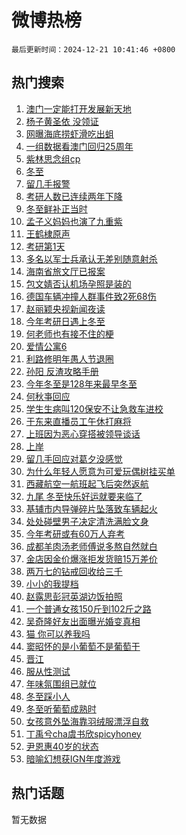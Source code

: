 # 微博热榜

`最后更新时间：2024-12-21 10:41:46 +0800`

## 热门搜索

1. [澳门一定能打开发展新天地](https://m.weibo.cn/search?containerid=100103type%3D1%26t%3D10%26q%3D%23%E6%BE%B3%E9%97%A8%E4%B8%80%E5%AE%9A%E8%83%BD%E6%89%93%E5%BC%80%E5%8F%91%E5%B1%95%E6%96%B0%E5%A4%A9%E5%9C%B0%23&stream_entry_id=51&isnewpage=1&extparam=seat%3D1%26c_type%3D51%26pos%3D0%26stream_entry_id%3D51%26dgr%3D0%26filter_type%3Drealtimehot%26q%3D%2523%25E6%25BE%25B3%25E9%2597%25A8%25E4%25B8%2580%25E5%25AE%259A%25E8%2583%25BD%25E6%2589%2593%25E5%25BC%2580%25E5%258F%2591%25E5%25B1%2595%25E6%2596%25B0%25E5%25A4%25A9%25E5%259C%25B0%2523%26cate%3D10103%26display_time%3D1734748905%26pre_seqid%3D17347489056540130743038)
1. [杨子黄圣依 没领证](https://m.weibo.cn/search?containerid=100103type%3D1%26t%3D10%26q%3D%E6%9D%A8%E5%AD%90%E9%BB%84%E5%9C%A3%E4%BE%9D+%E6%B2%A1%E9%A2%86%E8%AF%81&stream_entry_id=31&isnewpage=1&extparam=seat%3D1%26realpos%3D1%26pos%3D0%26c_type%3D31%26band_rank%3D1%26lcate%3D5001%26cate%3D5001%26q%3D%25E6%259D%25A8%25E5%25AD%2590%25E9%25BB%2584%25E5%259C%25A3%25E4%25BE%259D%2520%25E6%25B2%25A1%25E9%25A2%2586%25E8%25AF%2581%26stream_entry_id%3D31%26dgr%3D0%26filter_type%3Drealtimehot%26flag%3D1%26display_time%3D1734748905%26pre_seqid%3D17347489056540130743038)
1. [网曝海底捞虾滑吃出蛆](https://m.weibo.cn/search?containerid=100103type%3D1%26t%3D10%26q%3D%23%E7%BD%91%E6%9B%9D%E6%B5%B7%E5%BA%95%E6%8D%9E%E8%99%BE%E6%BB%91%E5%90%83%E5%87%BA%E8%9B%86%23&stream_entry_id=31&isnewpage=1&extparam=seat%3D1%26realpos%3D2%26pos%3D1%26c_type%3D31%26band_rank%3D2%26lcate%3D5001%26cate%3D5001%26q%3D%2523%25E7%25BD%2591%25E6%259B%259D%25E6%25B5%25B7%25E5%25BA%2595%25E6%258D%259E%25E8%2599%25BE%25E6%25BB%2591%25E5%2590%2583%25E5%2587%25BA%25E8%259B%2586%2523%26stream_entry_id%3D31%26dgr%3D0%26filter_type%3Drealtimehot%26flag%3D0%26display_time%3D1734748905%26pre_seqid%3D17347489056540130743038)
1. [一组数据看澳门回归25周年](https://m.weibo.cn/search?containerid=100103type%3D1%26t%3D10%26q%3D%23%E4%B8%80%E7%BB%84%E6%95%B0%E6%8D%AE%E7%9C%8B%E6%BE%B3%E9%97%A8%E5%9B%9E%E5%BD%9225%E5%91%A8%E5%B9%B4%23&stream_entry_id=31&isnewpage=1&extparam=seat%3D1%26realpos%3D3%26pos%3D2%26c_type%3D31%26band_rank%3D3%26lcate%3D5001%26cate%3D5001%26q%3D%2523%25E4%25B8%2580%25E7%25BB%2584%25E6%2595%25B0%25E6%258D%25AE%25E7%259C%258B%25E6%25BE%25B3%25E9%2597%25A8%25E5%259B%259E%25E5%25BD%259225%25E5%2591%25A8%25E5%25B9%25B4%2523%26stream_entry_id%3D31%26dgr%3D0%26filter_type%3Drealtimehot%26flag%3D0%26display_time%3D1734748905%26pre_seqid%3D17347489056540130743038)
1. [紫林思念组cp](https://m.weibo.cn/search?containerid=100103type%3D1%26t%3D10%26q%3D%23%E7%B4%AB%E6%9E%97%E6%80%9D%E5%BF%B5%E7%BB%84cp%23&stream_entry_id=31&isnewpage=1&extparam=seat%3D1%26pos%3D3%26c_type%3D31%26band_rank%3D4%26lcate%3D5001%26cate%3D5001%26is_ad_pos%3D1%26q%3D%2523%25E7%25B4%25AB%25E6%259E%2597%25E6%2580%259D%25E5%25BF%25B5%25E7%25BB%2584cp%2523%26stream_entry_id%3D31%26dgr%3D0%26adid%3D269405%26topic_ad%3D1%26filter_type%3Drealtimehot%26display_time%3D1734748905%26pre_seqid%3D17347489056540130743038)
1. [冬至](https://m.weibo.cn/search?containerid=100103type%3D1%26t%3D10%26q%3D%E5%86%AC%E8%87%B3&stream_entry_id=31&isnewpage=1&extparam=seat%3D1%26realpos%3D4%26pos%3D4%26c_type%3D31%26band_rank%3D4%26lcate%3D5001%26cate%3D5001%26q%3D%25E5%2586%25AC%25E8%2587%25B3%26stream_entry_id%3D31%26dgr%3D0%26filter_type%3Drealtimehot%26flag%3D0%26display_time%3D1734748905%26pre_seqid%3D17347489056540130743038)
1. [留几手报警](https://m.weibo.cn/search?containerid=100103type%3D1%26t%3D10%26q%3D%23%E7%95%99%E5%87%A0%E6%89%8B%E6%8A%A5%E8%AD%A6%23&stream_entry_id=31&isnewpage=1&extparam=seat%3D1%26realpos%3D5%26pos%3D5%26c_type%3D31%26band_rank%3D5%26lcate%3D5001%26cate%3D5001%26q%3D%2523%25E7%2595%2599%25E5%2587%25A0%25E6%2589%258B%25E6%258A%25A5%25E8%25AD%25A6%2523%26stream_entry_id%3D31%26dgr%3D0%26filter_type%3Drealtimehot%26flag%3D2%26display_time%3D1734748905%26pre_seqid%3D17347489056540130743038)
1. [考研人数已连续两年下降](https://m.weibo.cn/search?containerid=100103type%3D1%26t%3D10%26q%3D%23%E8%80%83%E7%A0%94%E4%BA%BA%E6%95%B0%E5%B7%B2%E8%BF%9E%E7%BB%AD%E4%B8%A4%E5%B9%B4%E4%B8%8B%E9%99%8D%23&stream_entry_id=31&isnewpage=1&extparam=seat%3D1%26realpos%3D6%26pos%3D6%26c_type%3D31%26band_rank%3D6%26lcate%3D5001%26cate%3D5001%26q%3D%2523%25E8%2580%2583%25E7%25A0%2594%25E4%25BA%25BA%25E6%2595%25B0%25E5%25B7%25B2%25E8%25BF%259E%25E7%25BB%25AD%25E4%25B8%25A4%25E5%25B9%25B4%25E4%25B8%258B%25E9%2599%258D%2523%26stream_entry_id%3D31%26dgr%3D0%26filter_type%3Drealtimehot%26flag%3D0%26display_time%3D1734748905%26pre_seqid%3D17347489056540130743038)
1. [冬至鲜补正当时](https://m.weibo.cn/search?containerid=100103type%3D1%26t%3D10%26q%3D%23%E5%86%AC%E8%87%B3%E9%B2%9C%E8%A1%A5%E6%AD%A3%E5%BD%93%E6%97%B6%23&stream_entry_id=31&isnewpage=1&extparam=seat%3D1%26pos%3D7%26c_type%3D31%26band_rank%3D7%26lcate%3D5001%26cate%3D5001%26is_ad_pos%3D1%26q%3D%2523%25E5%2586%25AC%25E8%2587%25B3%25E9%25B2%259C%25E8%25A1%25A5%25E6%25AD%25A3%25E5%25BD%2593%25E6%2597%25B6%2523%26stream_entry_id%3D31%26dgr%3D0%26adid%3D269003%26topic_ad%3D1%26filter_type%3Drealtimehot%26display_time%3D1734748905%26pre_seqid%3D17347489056540130743038)
1. [孟子义妈妈也演了九重紫](https://m.weibo.cn/search?containerid=100103type%3D1%26t%3D10%26q%3D%E5%AD%9F%E5%AD%90%E4%B9%89%E5%A6%88%E5%A6%88%E4%B9%9F%E6%BC%94%E4%BA%86%E4%B9%9D%E9%87%8D%E7%B4%AB&stream_entry_id=31&isnewpage=1&extparam=seat%3D1%26realpos%3D7%26pos%3D8%26c_type%3D31%26band_rank%3D7%26lcate%3D5001%26cate%3D5001%26q%3D%25E5%25AD%259F%25E5%25AD%2590%25E4%25B9%2589%25E5%25A6%2588%25E5%25A6%2588%25E4%25B9%259F%25E6%25BC%2594%25E4%25BA%2586%25E4%25B9%259D%25E9%2587%258D%25E7%25B4%25AB%26stream_entry_id%3D31%26dgr%3D0%26filter_type%3Drealtimehot%26flag%3D0%26display_time%3D1734748905%26pre_seqid%3D17347489056540130743038)
1. [王鹤棣原声](https://m.weibo.cn/search?containerid=100103type%3D1%26t%3D10%26q%3D%E7%8E%8B%E9%B9%A4%E6%A3%A3%E5%8E%9F%E5%A3%B0&stream_entry_id=31&isnewpage=1&extparam=seat%3D1%26realpos%3D8%26pos%3D9%26c_type%3D31%26band_rank%3D8%26lcate%3D5001%26cate%3D5001%26q%3D%25E7%258E%258B%25E9%25B9%25A4%25E6%25A3%25A3%25E5%258E%259F%25E5%25A3%25B0%26stream_entry_id%3D31%26dgr%3D0%26filter_type%3Drealtimehot%26flag%3D1%26display_time%3D1734748905%26pre_seqid%3D17347489056540130743038)
1. [考研第1天](https://m.weibo.cn/search?containerid=100103type%3D1%26t%3D10%26q%3D%23%E8%80%83%E7%A0%94%E7%AC%AC1%E5%A4%A9%23&stream_entry_id=31&isnewpage=1&extparam=seat%3D1%26realpos%3D9%26pos%3D10%26c_type%3D31%26band_rank%3D9%26lcate%3D5001%26cate%3D5001%26q%3D%2523%25E8%2580%2583%25E7%25A0%2594%25E7%25AC%25AC1%25E5%25A4%25A9%2523%26stream_entry_id%3D31%26dgr%3D0%26filter_type%3Drealtimehot%26flag%3D0%26display_time%3D1734748905%26pre_seqid%3D17347489056540130743038)
1. [多名以军士兵承认无差别随意射杀](https://m.weibo.cn/search?containerid=100103type%3D1%26t%3D10%26q%3D%23%E5%A4%9A%E5%90%8D%E4%BB%A5%E5%86%9B%E5%A3%AB%E5%85%B5%E6%89%BF%E8%AE%A4%E6%97%A0%E5%B7%AE%E5%88%AB%E9%9A%8F%E6%84%8F%E5%B0%84%E6%9D%80%23&stream_entry_id=31&isnewpage=1&extparam=seat%3D1%26realpos%3D10%26pos%3D11%26c_type%3D31%26band_rank%3D10%26lcate%3D5001%26cate%3D5001%26q%3D%2523%25E5%25A4%259A%25E5%2590%258D%25E4%25BB%25A5%25E5%2586%259B%25E5%25A3%25AB%25E5%2585%25B5%25E6%2589%25BF%25E8%25AE%25A4%25E6%2597%25A0%25E5%25B7%25AE%25E5%2588%25AB%25E9%259A%258F%25E6%2584%258F%25E5%25B0%2584%25E6%259D%2580%2523%26stream_entry_id%3D31%26dgr%3D0%26filter_type%3Drealtimehot%26flag%3D1%26display_time%3D1734748905%26pre_seqid%3D17347489056540130743038)
1. [海南省旅文厅已报案](https://m.weibo.cn/search?containerid=100103type%3D1%26t%3D10%26q%3D%23%E6%B5%B7%E5%8D%97%E7%9C%81%E6%97%85%E6%96%87%E5%8E%85%E5%B7%B2%E6%8A%A5%E6%A1%88%23&stream_entry_id=31&isnewpage=1&extparam=seat%3D1%26realpos%3D11%26pos%3D12%26c_type%3D31%26band_rank%3D11%26lcate%3D5001%26cate%3D5001%26q%3D%2523%25E6%25B5%25B7%25E5%258D%2597%25E7%259C%2581%25E6%2597%2585%25E6%2596%2587%25E5%258E%2585%25E5%25B7%25B2%25E6%258A%25A5%25E6%25A1%2588%2523%26stream_entry_id%3D31%26dgr%3D0%26filter_type%3Drealtimehot%26flag%3D1%26display_time%3D1734748905%26pre_seqid%3D17347489056540130743038)
1. [包文婧否认机场孕照是装的](https://m.weibo.cn/search?containerid=100103type%3D1%26t%3D10%26q%3D%23%E5%8C%85%E6%96%87%E5%A9%A7%E5%90%A6%E8%AE%A4%E6%9C%BA%E5%9C%BA%E5%AD%95%E7%85%A7%E6%98%AF%E8%A3%85%E7%9A%84%23&stream_entry_id=31&isnewpage=1&extparam=seat%3D1%26realpos%3D12%26pos%3D13%26c_type%3D31%26band_rank%3D12%26lcate%3D5001%26cate%3D5001%26q%3D%2523%25E5%258C%2585%25E6%2596%2587%25E5%25A9%25A7%25E5%2590%25A6%25E8%25AE%25A4%25E6%259C%25BA%25E5%259C%25BA%25E5%25AD%2595%25E7%2585%25A7%25E6%2598%25AF%25E8%25A3%2585%25E7%259A%2584%2523%26stream_entry_id%3D31%26dgr%3D0%26filter_type%3Drealtimehot%26flag%3D1%26display_time%3D1734748905%26pre_seqid%3D17347489056540130743038)
1. [德国车辆冲撞人群事件致2死68伤](https://m.weibo.cn/search?containerid=100103type%3D1%26t%3D10%26q%3D%23%E5%BE%B7%E5%9B%BD%E8%BD%A6%E8%BE%86%E5%86%B2%E6%92%9E%E4%BA%BA%E7%BE%A4%E4%BA%8B%E4%BB%B6%E8%87%B42%E6%AD%BB68%E4%BC%A4%23&stream_entry_id=31&isnewpage=1&extparam=seat%3D1%26realpos%3D13%26pos%3D14%26c_type%3D31%26band_rank%3D13%26lcate%3D5001%26cate%3D5001%26q%3D%2523%25E5%25BE%25B7%25E5%259B%25BD%25E8%25BD%25A6%25E8%25BE%2586%25E5%2586%25B2%25E6%2592%259E%25E4%25BA%25BA%25E7%25BE%25A4%25E4%25BA%258B%25E4%25BB%25B6%25E8%2587%25B42%25E6%25AD%25BB68%25E4%25BC%25A4%2523%26stream_entry_id%3D31%26dgr%3D0%26filter_type%3Drealtimehot%26flag%3D0%26display_time%3D1734748905%26pre_seqid%3D17347489056540130743038)
1. [赵丽颖央视新闻夜读](https://m.weibo.cn/search?containerid=100103type%3D1%26t%3D10%26q%3D%23%E8%B5%B5%E4%B8%BD%E9%A2%96%E5%A4%AE%E8%A7%86%E6%96%B0%E9%97%BB%E5%A4%9C%E8%AF%BB%23&stream_entry_id=31&isnewpage=1&extparam=seat%3D1%26realpos%3D14%26pos%3D15%26c_type%3D31%26band_rank%3D14%26lcate%3D5001%26cate%3D5001%26q%3D%2523%25E8%25B5%25B5%25E4%25B8%25BD%25E9%25A2%2596%25E5%25A4%25AE%25E8%25A7%2586%25E6%2596%25B0%25E9%2597%25BB%25E5%25A4%259C%25E8%25AF%25BB%2523%26stream_entry_id%3D31%26dgr%3D0%26filter_type%3Drealtimehot%26flag%3D1%26display_time%3D1734748905%26pre_seqid%3D17347489056540130743038)
1. [今年考研日遇上冬至](https://m.weibo.cn/search?containerid=100103type%3D1%26t%3D10%26q%3D%23%E4%BB%8A%E5%B9%B4%E8%80%83%E7%A0%94%E6%97%A5%E9%81%87%E4%B8%8A%E5%86%AC%E8%87%B3%23&stream_entry_id=31&isnewpage=1&extparam=seat%3D1%26realpos%3D15%26pos%3D16%26c_type%3D31%26band_rank%3D15%26lcate%3D5001%26cate%3D5001%26q%3D%2523%25E4%25BB%258A%25E5%25B9%25B4%25E8%2580%2583%25E7%25A0%2594%25E6%2597%25A5%25E9%2581%2587%25E4%25B8%258A%25E5%2586%25AC%25E8%2587%25B3%2523%26stream_entry_id%3D31%26dgr%3D0%26filter_type%3Drealtimehot%26flag%3D1%26display_time%3D1734748905%26pre_seqid%3D17347489056540130743038)
1. [何老师也有接不住的梗](https://m.weibo.cn/search?containerid=100103type%3D1%26t%3D10%26q%3D%E4%BD%95%E8%80%81%E5%B8%88%E4%B9%9F%E6%9C%89%E6%8E%A5%E4%B8%8D%E4%BD%8F%E7%9A%84%E6%A2%97&stream_entry_id=31&isnewpage=1&extparam=seat%3D1%26realpos%3D16%26pos%3D17%26c_type%3D31%26band_rank%3D16%26lcate%3D5001%26cate%3D5001%26q%3D%25E4%25BD%2595%25E8%2580%2581%25E5%25B8%2588%25E4%25B9%259F%25E6%259C%2589%25E6%258E%25A5%25E4%25B8%258D%25E4%25BD%258F%25E7%259A%2584%25E6%25A2%2597%26stream_entry_id%3D31%26dgr%3D0%26filter_type%3Drealtimehot%26flag%3D1%26display_time%3D1734748905%26pre_seqid%3D17347489056540130743038)
1. [爱情公寓6](https://m.weibo.cn/search?containerid=100103type%3D1%26t%3D10%26q%3D%E7%88%B1%E6%83%85%E5%85%AC%E5%AF%936&stream_entry_id=31&isnewpage=1&extparam=seat%3D1%26realpos%3D17%26pos%3D18%26c_type%3D31%26band_rank%3D17%26lcate%3D5001%26cate%3D5001%26q%3D%25E7%2588%25B1%25E6%2583%2585%25E5%2585%25AC%25E5%25AF%25936%26stream_entry_id%3D31%26dgr%3D0%26filter_type%3Drealtimehot%26flag%3D0%26display_time%3D1734748905%26pre_seqid%3D17347489056540130743038)
1. [利路修明年愚人节退圈](https://m.weibo.cn/search?containerid=100103type%3D1%26t%3D10%26q%3D%23%E5%88%A9%E8%B7%AF%E4%BF%AE%E6%98%8E%E5%B9%B4%E6%84%9A%E4%BA%BA%E8%8A%82%E9%80%80%E5%9C%88%23&stream_entry_id=31&isnewpage=1&extparam=seat%3D1%26realpos%3D18%26pos%3D19%26c_type%3D31%26band_rank%3D18%26lcate%3D5001%26cate%3D5001%26q%3D%2523%25E5%2588%25A9%25E8%25B7%25AF%25E4%25BF%25AE%25E6%2598%258E%25E5%25B9%25B4%25E6%2584%259A%25E4%25BA%25BA%25E8%258A%2582%25E9%2580%2580%25E5%259C%2588%2523%26stream_entry_id%3D31%26dgr%3D0%26filter_type%3Drealtimehot%26flag%3D1%26display_time%3D1734748905%26pre_seqid%3D17347489056540130743038)
1. [孙阳 反渣攻略手册](https://m.weibo.cn/search?containerid=100103type%3D1%26t%3D10%26q%3D%E5%AD%99%E9%98%B3+%E5%8F%8D%E6%B8%A3%E6%94%BB%E7%95%A5%E6%89%8B%E5%86%8C&stream_entry_id=31&isnewpage=1&extparam=seat%3D1%26realpos%3D19%26pos%3D20%26c_type%3D31%26band_rank%3D19%26lcate%3D5001%26cate%3D5001%26q%3D%25E5%25AD%2599%25E9%2598%25B3%2520%25E5%258F%258D%25E6%25B8%25A3%25E6%2594%25BB%25E7%2595%25A5%25E6%2589%258B%25E5%2586%258C%26stream_entry_id%3D31%26dgr%3D0%26filter_type%3Drealtimehot%26flag%3D1%26display_time%3D1734748905%26pre_seqid%3D17347489056540130743038)
1. [今年冬至是128年来最早冬至](https://m.weibo.cn/search?containerid=100103type%3D1%26t%3D10%26q%3D%23%E4%BB%8A%E5%B9%B4%E5%86%AC%E8%87%B3%E6%98%AF128%E5%B9%B4%E6%9D%A5%E6%9C%80%E6%97%A9%E5%86%AC%E8%87%B3%23&stream_entry_id=31&isnewpage=1&extparam=seat%3D1%26realpos%3D20%26pos%3D21%26c_type%3D31%26band_rank%3D20%26lcate%3D5001%26cate%3D5001%26q%3D%2523%25E4%25BB%258A%25E5%25B9%25B4%25E5%2586%25AC%25E8%2587%25B3%25E6%2598%25AF128%25E5%25B9%25B4%25E6%259D%25A5%25E6%259C%2580%25E6%2597%25A9%25E5%2586%25AC%25E8%2587%25B3%2523%26stream_entry_id%3D31%26dgr%3D0%26filter_type%3Drealtimehot%26flag%3D1%26display_time%3D1734748905%26pre_seqid%3D17347489056540130743038)
1. [何秋亊回应](https://m.weibo.cn/search?containerid=100103type%3D1%26t%3D10%26q%3D%23%E4%BD%95%E7%A7%8B%E4%BA%8A%E5%9B%9E%E5%BA%94%23&stream_entry_id=31&isnewpage=1&extparam=seat%3D1%26realpos%3D21%26pos%3D22%26c_type%3D31%26band_rank%3D21%26lcate%3D5001%26cate%3D5001%26q%3D%2523%25E4%25BD%2595%25E7%25A7%258B%25E4%25BA%258A%25E5%259B%259E%25E5%25BA%2594%2523%26stream_entry_id%3D31%26dgr%3D0%26filter_type%3Drealtimehot%26flag%3D1%26display_time%3D1734748905%26pre_seqid%3D17347489056540130743038)
1. [学生生病叫120保安不让急救车进校](https://m.weibo.cn/search?containerid=100103type%3D1%26t%3D10%26q%3D%23%E5%AD%A6%E7%94%9F%E7%94%9F%E7%97%85%E5%8F%AB120%E4%BF%9D%E5%AE%89%E4%B8%8D%E8%AE%A9%E6%80%A5%E6%95%91%E8%BD%A6%E8%BF%9B%E6%A0%A1%23&stream_entry_id=31&isnewpage=1&extparam=seat%3D1%26realpos%3D22%26pos%3D23%26c_type%3D31%26band_rank%3D22%26lcate%3D5001%26cate%3D5001%26q%3D%2523%25E5%25AD%25A6%25E7%2594%259F%25E7%2594%259F%25E7%2597%2585%25E5%258F%25AB120%25E4%25BF%259D%25E5%25AE%2589%25E4%25B8%258D%25E8%25AE%25A9%25E6%2580%25A5%25E6%2595%2591%25E8%25BD%25A6%25E8%25BF%259B%25E6%25A0%25A1%2523%26stream_entry_id%3D31%26dgr%3D0%26filter_type%3Drealtimehot%26flag%3D0%26display_time%3D1734748905%26pre_seqid%3D17347489056540130743038)
1. [于东来直播员工午休打麻将](https://m.weibo.cn/search?containerid=100103type%3D1%26t%3D10%26q%3D%23%E4%BA%8E%E4%B8%9C%E6%9D%A5%E7%9B%B4%E6%92%AD%E5%91%98%E5%B7%A5%E5%8D%88%E4%BC%91%E6%89%93%E9%BA%BB%E5%B0%86%23&stream_entry_id=31&isnewpage=1&extparam=seat%3D1%26realpos%3D23%26pos%3D24%26c_type%3D31%26band_rank%3D23%26lcate%3D5001%26cate%3D5001%26q%3D%2523%25E4%25BA%258E%25E4%25B8%259C%25E6%259D%25A5%25E7%259B%25B4%25E6%2592%25AD%25E5%2591%2598%25E5%25B7%25A5%25E5%258D%2588%25E4%25BC%2591%25E6%2589%2593%25E9%25BA%25BB%25E5%25B0%2586%2523%26stream_entry_id%3D31%26dgr%3D0%26filter_type%3Drealtimehot%26flag%3D0%26display_time%3D1734748905%26pre_seqid%3D17347489056540130743038)
1. [上班因为恶心穿搭被领导谈话](https://m.weibo.cn/search?containerid=100103type%3D1%26t%3D10%26q%3D%23%E4%B8%8A%E7%8F%AD%E5%9B%A0%E4%B8%BA%E6%81%B6%E5%BF%83%E7%A9%BF%E6%90%AD%E8%A2%AB%E9%A2%86%E5%AF%BC%E8%B0%88%E8%AF%9D%23&stream_entry_id=31&isnewpage=1&extparam=seat%3D1%26realpos%3D24%26pos%3D25%26c_type%3D31%26band_rank%3D24%26lcate%3D5001%26cate%3D5001%26q%3D%2523%25E4%25B8%258A%25E7%258F%25AD%25E5%259B%25A0%25E4%25B8%25BA%25E6%2581%25B6%25E5%25BF%2583%25E7%25A9%25BF%25E6%2590%25AD%25E8%25A2%25AB%25E9%25A2%2586%25E5%25AF%25BC%25E8%25B0%2588%25E8%25AF%259D%2523%26stream_entry_id%3D31%26dgr%3D0%26filter_type%3Drealtimehot%26flag%3D0%26display_time%3D1734748905%26pre_seqid%3D17347489056540130743038)
1. [上岸](https://m.weibo.cn/search?containerid=100103type%3D1%26t%3D10%26q%3D%E4%B8%8A%E5%B2%B8&stream_entry_id=31&isnewpage=1&extparam=seat%3D1%26realpos%3D25%26pos%3D26%26c_type%3D31%26band_rank%3D25%26lcate%3D5001%26cate%3D5001%26q%3D%25E4%25B8%258A%25E5%25B2%25B8%26stream_entry_id%3D31%26dgr%3D0%26filter_type%3Drealtimehot%26flag%3D1%26display_time%3D1734748905%26pre_seqid%3D17347489056540130743038)
1. [留几手回应对葛夕没感觉](https://m.weibo.cn/search?containerid=100103type%3D1%26t%3D10%26q%3D%23%E7%95%99%E5%87%A0%E6%89%8B%E5%9B%9E%E5%BA%94%E5%AF%B9%E8%91%9B%E5%A4%95%E6%B2%A1%E6%84%9F%E8%A7%89%23&stream_entry_id=31&isnewpage=1&extparam=seat%3D1%26realpos%3D26%26pos%3D27%26c_type%3D31%26band_rank%3D26%26lcate%3D5001%26cate%3D5001%26q%3D%2523%25E7%2595%2599%25E5%2587%25A0%25E6%2589%258B%25E5%259B%259E%25E5%25BA%2594%25E5%25AF%25B9%25E8%2591%259B%25E5%25A4%2595%25E6%25B2%25A1%25E6%2584%259F%25E8%25A7%2589%2523%26stream_entry_id%3D31%26dgr%3D0%26filter_type%3Drealtimehot%26flag%3D1%26display_time%3D1734748905%26pre_seqid%3D17347489056540130743038)
1. [为什么年轻人愿意为可爱玩偶树挂买单](https://m.weibo.cn/search?containerid=100103type%3D1%26t%3D10%26q%3D%23%E4%B8%BA%E4%BB%80%E4%B9%88%E5%B9%B4%E8%BD%BB%E4%BA%BA%E6%84%BF%E6%84%8F%E4%B8%BA%E5%8F%AF%E7%88%B1%E7%8E%A9%E5%81%B6%E6%A0%91%E6%8C%82%E4%B9%B0%E5%8D%95%23&stream_entry_id=31&isnewpage=1&extparam=seat%3D1%26realpos%3D27%26pos%3D28%26c_type%3D31%26band_rank%3D27%26lcate%3D5001%26cate%3D5001%26q%3D%2523%25E4%25B8%25BA%25E4%25BB%2580%25E4%25B9%2588%25E5%25B9%25B4%25E8%25BD%25BB%25E4%25BA%25BA%25E6%2584%25BF%25E6%2584%258F%25E4%25B8%25BA%25E5%258F%25AF%25E7%2588%25B1%25E7%258E%25A9%25E5%2581%25B6%25E6%25A0%2591%25E6%258C%2582%25E4%25B9%25B0%25E5%258D%2595%2523%26stream_entry_id%3D31%26dgr%3D0%26filter_type%3Drealtimehot%26flag%3D1%26display_time%3D1734748905%26pre_seqid%3D17347489056540130743038)
1. [西藏航空一航班起飞后突然返航](https://m.weibo.cn/search?containerid=100103type%3D1%26t%3D10%26q%3D%23%E8%A5%BF%E8%97%8F%E8%88%AA%E7%A9%BA%E4%B8%80%E8%88%AA%E7%8F%AD%E8%B5%B7%E9%A3%9E%E5%90%8E%E7%AA%81%E7%84%B6%E8%BF%94%E8%88%AA%23&stream_entry_id=31&isnewpage=1&extparam=seat%3D1%26realpos%3D28%26pos%3D29%26c_type%3D31%26band_rank%3D28%26lcate%3D5001%26cate%3D5001%26q%3D%2523%25E8%25A5%25BF%25E8%2597%258F%25E8%2588%25AA%25E7%25A9%25BA%25E4%25B8%2580%25E8%2588%25AA%25E7%258F%25AD%25E8%25B5%25B7%25E9%25A3%259E%25E5%2590%258E%25E7%25AA%2581%25E7%2584%25B6%25E8%25BF%2594%25E8%2588%25AA%2523%26stream_entry_id%3D31%26dgr%3D0%26filter_type%3Drealtimehot%26flag%3D0%26display_time%3D1734748905%26pre_seqid%3D17347489056540130743038)
1. [九尾 冬至快乐好运就要来临了](https://m.weibo.cn/search?containerid=100103type%3D1%26t%3D10%26q%3D%E4%B9%9D%E5%B0%BE+%E5%86%AC%E8%87%B3%E5%BF%AB%E4%B9%90%E5%A5%BD%E8%BF%90%E5%B0%B1%E8%A6%81%E6%9D%A5%E4%B8%B4%E4%BA%86&stream_entry_id=31&isnewpage=1&extparam=seat%3D1%26realpos%3D29%26pos%3D30%26c_type%3D31%26band_rank%3D29%26lcate%3D5001%26cate%3D5001%26q%3D%25E4%25B9%259D%25E5%25B0%25BE%2520%25E5%2586%25AC%25E8%2587%25B3%25E5%25BF%25AB%25E4%25B9%2590%25E5%25A5%25BD%25E8%25BF%2590%25E5%25B0%25B1%25E8%25A6%2581%25E6%259D%25A5%25E4%25B8%25B4%25E4%25BA%2586%26stream_entry_id%3D31%26dgr%3D0%26filter_type%3Drealtimehot%26flag%3D1%26display_time%3D1734748905%26pre_seqid%3D17347489056540130743038)
1. [基辅市内导弹碎片坠落致车辆起火](https://m.weibo.cn/search?containerid=100103type%3D1%26t%3D10%26q%3D%23%E5%9F%BA%E8%BE%85%E5%B8%82%E5%86%85%E5%AF%BC%E5%BC%B9%E7%A2%8E%E7%89%87%E5%9D%A0%E8%90%BD%E8%87%B4%E8%BD%A6%E8%BE%86%E8%B5%B7%E7%81%AB%23&stream_entry_id=31&isnewpage=1&extparam=seat%3D1%26realpos%3D30%26pos%3D31%26c_type%3D31%26band_rank%3D30%26lcate%3D5001%26cate%3D5001%26q%3D%2523%25E5%259F%25BA%25E8%25BE%2585%25E5%25B8%2582%25E5%2586%2585%25E5%25AF%25BC%25E5%25BC%25B9%25E7%25A2%258E%25E7%2589%2587%25E5%259D%25A0%25E8%2590%25BD%25E8%2587%25B4%25E8%25BD%25A6%25E8%25BE%2586%25E8%25B5%25B7%25E7%2581%25AB%2523%26stream_entry_id%3D31%26dgr%3D0%26filter_type%3Drealtimehot%26flag%3D1%26display_time%3D1734748905%26pre_seqid%3D17347489056540130743038)
1. [处处碰壁男子决定清洗满脸文身](https://m.weibo.cn/search?containerid=100103type%3D1%26t%3D10%26q%3D%23%E5%A4%84%E5%A4%84%E7%A2%B0%E5%A3%81%E7%94%B7%E5%AD%90%E5%86%B3%E5%AE%9A%E6%B8%85%E6%B4%97%E6%BB%A1%E8%84%B8%E6%96%87%E8%BA%AB%23&stream_entry_id=31&isnewpage=1&extparam=seat%3D1%26realpos%3D31%26pos%3D32%26c_type%3D31%26band_rank%3D31%26lcate%3D5001%26cate%3D5001%26q%3D%2523%25E5%25A4%2584%25E5%25A4%2584%25E7%25A2%25B0%25E5%25A3%2581%25E7%2594%25B7%25E5%25AD%2590%25E5%2586%25B3%25E5%25AE%259A%25E6%25B8%2585%25E6%25B4%2597%25E6%25BB%25A1%25E8%2584%25B8%25E6%2596%2587%25E8%25BA%25AB%2523%26stream_entry_id%3D31%26dgr%3D0%26filter_type%3Drealtimehot%26flag%3D1%26display_time%3D1734748905%26pre_seqid%3D17347489056540130743038)
1. [今年考研或有60万人弃考](https://m.weibo.cn/search?containerid=100103type%3D1%26t%3D10%26q%3D%23%E4%BB%8A%E5%B9%B4%E8%80%83%E7%A0%94%E6%88%96%E6%9C%8960%E4%B8%87%E4%BA%BA%E5%BC%83%E8%80%83%23&stream_entry_id=31&isnewpage=1&extparam=seat%3D1%26realpos%3D32%26pos%3D33%26c_type%3D31%26band_rank%3D32%26lcate%3D5001%26cate%3D5001%26q%3D%2523%25E4%25BB%258A%25E5%25B9%25B4%25E8%2580%2583%25E7%25A0%2594%25E6%2588%2596%25E6%259C%258960%25E4%25B8%2587%25E4%25BA%25BA%25E5%25BC%2583%25E8%2580%2583%2523%26stream_entry_id%3D31%26dgr%3D0%26filter_type%3Drealtimehot%26flag%3D0%26display_time%3D1734748905%26pre_seqid%3D17347489056540130743038)
1. [成都羊肉汤老师傅说多熬自然就白](https://m.weibo.cn/search?containerid=100103type%3D1%26t%3D10%26q%3D%23%E6%88%90%E9%83%BD%E7%BE%8A%E8%82%89%E6%B1%A4%E8%80%81%E5%B8%88%E5%82%85%E8%AF%B4%E5%A4%9A%E7%86%AC%E8%87%AA%E7%84%B6%E5%B0%B1%E7%99%BD%23&stream_entry_id=31&isnewpage=1&extparam=seat%3D1%26realpos%3D33%26pos%3D34%26c_type%3D31%26band_rank%3D33%26lcate%3D5001%26cate%3D5001%26q%3D%2523%25E6%2588%2590%25E9%2583%25BD%25E7%25BE%258A%25E8%2582%2589%25E6%25B1%25A4%25E8%2580%2581%25E5%25B8%2588%25E5%2582%2585%25E8%25AF%25B4%25E5%25A4%259A%25E7%2586%25AC%25E8%2587%25AA%25E7%2584%25B6%25E5%25B0%25B1%25E7%2599%25BD%2523%26stream_entry_id%3D31%26dgr%3D0%26filter_type%3Drealtimehot%26flag%3D0%26display_time%3D1734748905%26pre_seqid%3D17347489056540130743038)
1. [金店因金价爆涨拒发货赔15万差价](https://m.weibo.cn/search?containerid=100103type%3D1%26t%3D10%26q%3D%23%E9%87%91%E5%BA%97%E5%9B%A0%E9%87%91%E4%BB%B7%E7%88%86%E6%B6%A8%E6%8B%92%E5%8F%91%E8%B4%A7%E8%B5%9415%E4%B8%87%E5%B7%AE%E4%BB%B7%23&stream_entry_id=31&isnewpage=1&extparam=seat%3D1%26realpos%3D34%26pos%3D35%26c_type%3D31%26band_rank%3D34%26lcate%3D5001%26cate%3D5001%26q%3D%2523%25E9%2587%2591%25E5%25BA%2597%25E5%259B%25A0%25E9%2587%2591%25E4%25BB%25B7%25E7%2588%2586%25E6%25B6%25A8%25E6%258B%2592%25E5%258F%2591%25E8%25B4%25A7%25E8%25B5%259415%25E4%25B8%2587%25E5%25B7%25AE%25E4%25BB%25B7%2523%26stream_entry_id%3D31%26dgr%3D0%26filter_type%3Drealtimehot%26flag%3D0%26display_time%3D1734748905%26pre_seqid%3D17347489056540130743038)
1. [两万七的钻戒回收给三千](https://m.weibo.cn/search?containerid=100103type%3D1%26t%3D10%26q%3D%23%E4%B8%A4%E4%B8%87%E4%B8%83%E7%9A%84%E9%92%BB%E6%88%92%E5%9B%9E%E6%94%B6%E7%BB%99%E4%B8%89%E5%8D%83%23&stream_entry_id=31&isnewpage=1&extparam=seat%3D1%26realpos%3D35%26pos%3D36%26c_type%3D31%26band_rank%3D35%26lcate%3D5001%26cate%3D5001%26q%3D%2523%25E4%25B8%25A4%25E4%25B8%2587%25E4%25B8%2583%25E7%259A%2584%25E9%2592%25BB%25E6%2588%2592%25E5%259B%259E%25E6%2594%25B6%25E7%25BB%2599%25E4%25B8%2589%25E5%258D%2583%2523%26stream_entry_id%3D31%26dgr%3D0%26filter_type%3Drealtimehot%26flag%3D1%26display_time%3D1734748905%26pre_seqid%3D17347489056540130743038)
1. [小小的我提档](https://m.weibo.cn/search?containerid=100103type%3D1%26t%3D10%26q%3D%E5%B0%8F%E5%B0%8F%E7%9A%84%E6%88%91%E6%8F%90%E6%A1%A3&stream_entry_id=31&isnewpage=1&extparam=seat%3D1%26realpos%3D36%26pos%3D37%26c_type%3D31%26band_rank%3D36%26lcate%3D5001%26cate%3D5001%26q%3D%25E5%25B0%258F%25E5%25B0%258F%25E7%259A%2584%25E6%2588%2591%25E6%258F%2590%25E6%25A1%25A3%26stream_entry_id%3D31%26dgr%3D0%26filter_type%3Drealtimehot%26flag%3D1%26display_time%3D1734748905%26pre_seqid%3D17347489056540130743038)
1. [赵露思彭冠英湖边饭拍照](https://m.weibo.cn/search?containerid=100103type%3D1%26t%3D10%26q%3D%E8%B5%B5%E9%9C%B2%E6%80%9D%E5%BD%AD%E5%86%A0%E8%8B%B1%E6%B9%96%E8%BE%B9%E9%A5%AD%E6%8B%8D%E7%85%A7&stream_entry_id=31&isnewpage=1&extparam=seat%3D1%26realpos%3D37%26pos%3D38%26c_type%3D31%26band_rank%3D37%26lcate%3D5001%26cate%3D5001%26q%3D%25E8%25B5%25B5%25E9%259C%25B2%25E6%2580%259D%25E5%25BD%25AD%25E5%2586%25A0%25E8%258B%25B1%25E6%25B9%2596%25E8%25BE%25B9%25E9%25A5%25AD%25E6%258B%258D%25E7%2585%25A7%26stream_entry_id%3D31%26dgr%3D0%26filter_type%3Drealtimehot%26flag%3D1%26display_time%3D1734748905%26pre_seqid%3D17347489056540130743038)
1. [一个普通女孩150斤到102斤之路](https://m.weibo.cn/search?containerid=100103type%3D1%26t%3D10%26q%3D%23%E4%B8%80%E4%B8%AA%E6%99%AE%E9%80%9A%E5%A5%B3%E5%AD%A9150%E6%96%A4%E5%88%B0102%E6%96%A4%E4%B9%8B%E8%B7%AF%23&stream_entry_id=31&isnewpage=1&extparam=seat%3D1%26realpos%3D38%26pos%3D39%26c_type%3D31%26band_rank%3D38%26lcate%3D5001%26cate%3D5001%26q%3D%2523%25E4%25B8%2580%25E4%25B8%25AA%25E6%2599%25AE%25E9%2580%259A%25E5%25A5%25B3%25E5%25AD%25A9150%25E6%2596%25A4%25E5%2588%25B0102%25E6%2596%25A4%25E4%25B9%258B%25E8%25B7%25AF%2523%26stream_entry_id%3D31%26dgr%3D0%26filter_type%3Drealtimehot%26flag%3D0%26display_time%3D1734748905%26pre_seqid%3D17347489056540130743038)
1. [吴奇隆好友出面曝光婚变真相](https://m.weibo.cn/search?containerid=100103type%3D1%26t%3D10%26q%3D%23%E5%90%B4%E5%A5%87%E9%9A%86%E5%A5%BD%E5%8F%8B%E5%87%BA%E9%9D%A2%E6%9B%9D%E5%85%89%E5%A9%9A%E5%8F%98%E7%9C%9F%E7%9B%B8%23&stream_entry_id=31&isnewpage=1&extparam=seat%3D1%26realpos%3D39%26pos%3D40%26c_type%3D31%26band_rank%3D39%26lcate%3D5001%26cate%3D5001%26q%3D%2523%25E5%2590%25B4%25E5%25A5%2587%25E9%259A%2586%25E5%25A5%25BD%25E5%258F%258B%25E5%2587%25BA%25E9%259D%25A2%25E6%259B%259D%25E5%2585%2589%25E5%25A9%259A%25E5%258F%2598%25E7%259C%259F%25E7%259B%25B8%2523%26stream_entry_id%3D31%26dgr%3D0%26filter_type%3Drealtimehot%26flag%3D0%26display_time%3D1734748905%26pre_seqid%3D17347489056540130743038)
1. [猫 你可以养我吗](https://m.weibo.cn/search?containerid=100103type%3D1%26t%3D10%26q%3D%E7%8C%AB+%E4%BD%A0%E5%8F%AF%E4%BB%A5%E5%85%BB%E6%88%91%E5%90%97&stream_entry_id=31&isnewpage=1&extparam=seat%3D1%26realpos%3D40%26pos%3D41%26c_type%3D31%26band_rank%3D40%26lcate%3D5001%26cate%3D5001%26q%3D%25E7%258C%25AB%2520%25E4%25BD%25A0%25E5%258F%25AF%25E4%25BB%25A5%25E5%2585%25BB%25E6%2588%2591%25E5%2590%2597%26stream_entry_id%3D31%26dgr%3D0%26filter_type%3Drealtimehot%26flag%3D0%26display_time%3D1734748905%26pre_seqid%3D17347489056540130743038)
1. [窦昭怀的是小葡萄不是葡萄干](https://m.weibo.cn/search?containerid=100103type%3D1%26t%3D10%26q%3D%E7%AA%A6%E6%98%AD%E6%80%80%E7%9A%84%E6%98%AF%E5%B0%8F%E8%91%A1%E8%90%84%E4%B8%8D%E6%98%AF%E8%91%A1%E8%90%84%E5%B9%B2&stream_entry_id=31&isnewpage=1&extparam=seat%3D1%26realpos%3D41%26pos%3D42%26c_type%3D31%26band_rank%3D41%26lcate%3D5001%26cate%3D5001%26q%3D%25E7%25AA%25A6%25E6%2598%25AD%25E6%2580%2580%25E7%259A%2584%25E6%2598%25AF%25E5%25B0%258F%25E8%2591%25A1%25E8%2590%2584%25E4%25B8%258D%25E6%2598%25AF%25E8%2591%25A1%25E8%2590%2584%25E5%25B9%25B2%26stream_entry_id%3D31%26dgr%3D0%26filter_type%3Drealtimehot%26flag%3D0%26display_time%3D1734748905%26pre_seqid%3D17347489056540130743038)
1. [晋江](https://m.weibo.cn/search?containerid=100103type%3D1%26t%3D10%26q%3D%E6%99%8B%E6%B1%9F&stream_entry_id=31&isnewpage=1&extparam=seat%3D1%26realpos%3D42%26pos%3D43%26c_type%3D31%26band_rank%3D42%26lcate%3D5001%26cate%3D5001%26q%3D%25E6%2599%258B%25E6%25B1%259F%26stream_entry_id%3D31%26dgr%3D0%26filter_type%3Drealtimehot%26flag%3D0%26display_time%3D1734748905%26pre_seqid%3D17347489056540130743038)
1. [服从性测试](https://m.weibo.cn/search?containerid=100103type%3D1%26t%3D10%26q%3D%E6%9C%8D%E4%BB%8E%E6%80%A7%E6%B5%8B%E8%AF%95&stream_entry_id=31&isnewpage=1&extparam=seat%3D1%26realpos%3D43%26pos%3D44%26c_type%3D31%26band_rank%3D43%26lcate%3D5001%26cate%3D5001%26q%3D%25E6%259C%258D%25E4%25BB%258E%25E6%2580%25A7%25E6%25B5%258B%25E8%25AF%2595%26stream_entry_id%3D31%26dgr%3D0%26filter_type%3Drealtimehot%26flag%3D0%26display_time%3D1734748905%26pre_seqid%3D17347489056540130743038)
1. [年味氛围组已就位](https://m.weibo.cn/search?containerid=100103type%3D1%26t%3D10%26q%3D%23%E5%B9%B4%E5%91%B3%E6%B0%9B%E5%9B%B4%E7%BB%84%E5%B7%B2%E5%B0%B1%E4%BD%8D%23&stream_entry_id=31&isnewpage=1&extparam=seat%3D1%26realpos%3D44%26pos%3D45%26c_type%3D31%26band_rank%3D44%26lcate%3D5001%26cate%3D5001%26q%3D%2523%25E5%25B9%25B4%25E5%2591%25B3%25E6%25B0%259B%25E5%259B%25B4%25E7%25BB%2584%25E5%25B7%25B2%25E5%25B0%25B1%25E4%25BD%258D%2523%26stream_entry_id%3D31%26dgr%3D0%26filter_type%3Drealtimehot%26flag%3D1%26display_time%3D1734748905%26pre_seqid%3D17347489056540130743038)
1. [冬至踩小人](https://m.weibo.cn/search?containerid=100103type%3D1%26t%3D10%26q%3D%E5%86%AC%E8%87%B3%E8%B8%A9%E5%B0%8F%E4%BA%BA&stream_entry_id=31&isnewpage=1&extparam=seat%3D1%26realpos%3D45%26pos%3D46%26c_type%3D31%26band_rank%3D45%26lcate%3D5001%26cate%3D5001%26q%3D%25E5%2586%25AC%25E8%2587%25B3%25E8%25B8%25A9%25E5%25B0%258F%25E4%25BA%25BA%26stream_entry_id%3D31%26dgr%3D0%26filter_type%3Drealtimehot%26flag%3D1%26display_time%3D1734748905%26pre_seqid%3D17347489056540130743038)
1. [冬至听葡萄成熟时](https://m.weibo.cn/search?containerid=100103type%3D1%26t%3D10%26q%3D%E5%86%AC%E8%87%B3%E5%90%AC%E8%91%A1%E8%90%84%E6%88%90%E7%86%9F%E6%97%B6&stream_entry_id=31&isnewpage=1&extparam=seat%3D1%26realpos%3D46%26pos%3D47%26c_type%3D31%26band_rank%3D46%26lcate%3D5001%26cate%3D5001%26q%3D%25E5%2586%25AC%25E8%2587%25B3%25E5%2590%25AC%25E8%2591%25A1%25E8%2590%2584%25E6%2588%2590%25E7%2586%259F%25E6%2597%25B6%26stream_entry_id%3D31%26dgr%3D0%26filter_type%3Drealtimehot%26flag%3D0%26display_time%3D1734748905%26pre_seqid%3D17347489056540130743038)
1. [女孩意外坠海靠羽绒服漂浮自救](https://m.weibo.cn/search?containerid=100103type%3D1%26t%3D10%26q%3D%23%E5%A5%B3%E5%AD%A9%E6%84%8F%E5%A4%96%E5%9D%A0%E6%B5%B7%E9%9D%A0%E7%BE%BD%E7%BB%92%E6%9C%8D%E6%BC%82%E6%B5%AE%E8%87%AA%E6%95%91%23&stream_entry_id=31&isnewpage=1&extparam=seat%3D1%26realpos%3D47%26pos%3D48%26c_type%3D31%26band_rank%3D47%26lcate%3D5001%26cate%3D5001%26q%3D%2523%25E5%25A5%25B3%25E5%25AD%25A9%25E6%2584%258F%25E5%25A4%2596%25E5%259D%25A0%25E6%25B5%25B7%25E9%259D%25A0%25E7%25BE%25BD%25E7%25BB%2592%25E6%259C%258D%25E6%25BC%2582%25E6%25B5%25AE%25E8%2587%25AA%25E6%2595%2591%2523%26stream_entry_id%3D31%26dgr%3D0%26filter_type%3Drealtimehot%26flag%3D0%26display_time%3D1734748905%26pre_seqid%3D17347489056540130743038)
1. [丁禹兮cha虞书欣spicyhoney](https://m.weibo.cn/search?containerid=100103type%3D1%26t%3D10%26q%3D%23%E4%B8%81%E7%A6%B9%E5%85%AEcha%E8%99%9E%E4%B9%A6%E6%AC%A3spicyhoney%23&stream_entry_id=31&isnewpage=1&extparam=seat%3D1%26realpos%3D48%26pos%3D49%26c_type%3D31%26band_rank%3D48%26lcate%3D5001%26cate%3D5001%26q%3D%2523%25E4%25B8%2581%25E7%25A6%25B9%25E5%2585%25AEcha%25E8%2599%259E%25E4%25B9%25A6%25E6%25AC%25A3spicyhoney%2523%26stream_entry_id%3D31%26dgr%3D0%26filter_type%3Drealtimehot%26flag%3D0%26display_time%3D1734748905%26pre_seqid%3D17347489056540130743038)
1. [尹恩惠40岁的状态](https://m.weibo.cn/search?containerid=100103type%3D1%26t%3D10%26q%3D%23%E5%B0%B9%E6%81%A9%E6%83%A040%E5%B2%81%E7%9A%84%E7%8A%B6%E6%80%81%23&stream_entry_id=31&isnewpage=1&extparam=seat%3D1%26realpos%3D49%26pos%3D50%26c_type%3D31%26band_rank%3D49%26lcate%3D5001%26cate%3D5001%26q%3D%2523%25E5%25B0%25B9%25E6%2581%25A9%25E6%2583%25A040%25E5%25B2%2581%25E7%259A%2584%25E7%258A%25B6%25E6%2580%2581%2523%26stream_entry_id%3D31%26dgr%3D0%26filter_type%3Drealtimehot%26flag%3D0%26display_time%3D1734748905%26pre_seqid%3D17347489056540130743038)
1. [暗喻幻想获IGN年度游戏](https://m.weibo.cn/search?containerid=100103type%3D1%26t%3D10%26q%3D%23%E6%9A%97%E5%96%BB%E5%B9%BB%E6%83%B3%E8%8E%B7IGN%E5%B9%B4%E5%BA%A6%E6%B8%B8%E6%88%8F%23&stream_entry_id=31&isnewpage=1&extparam=seat%3D1%26realpos%3D50%26pos%3D51%26c_type%3D31%26band_rank%3D50%26lcate%3D5001%26cate%3D5001%26q%3D%2523%25E6%259A%2597%25E5%2596%25BB%25E5%25B9%25BB%25E6%2583%25B3%25E8%258E%25B7IGN%25E5%25B9%25B4%25E5%25BA%25A6%25E6%25B8%25B8%25E6%2588%258F%2523%26stream_entry_id%3D31%26dgr%3D0%26filter_type%3Drealtimehot%26flag%3D1%26display_time%3D1734748905%26pre_seqid%3D17347489056540130743038)

## 热门话题

暂无数据
